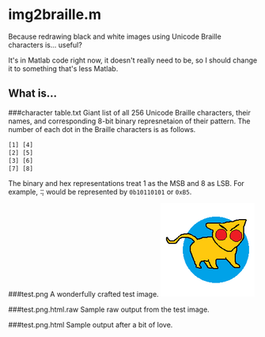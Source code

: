 ﻿img2braille.m
=============

Because redrawing black and white images using Unicode Braille characters is... useful?

It's in Matlab code right now, it doesn't really need to be, so I should change it to something that's less Matlab.

What is...
----------
###character table.txt
Giant list of all 256 Unicode Braille characters, their names, and corresponding 8-bit binary represnetaion of their pattern.
The number of each dot in the Braille characters is as follows.

	[1] [4]
	[2] [5]
	[3] [6]
	[7] [8]

The binary and hex representations treat 1 as the MSB and 8 as LSB. For example, `⢭` would be represented by `0b10110101` or `0xB5`. 

###test.png
A wonderfully crafted test image.
![So good.](https://github.com/matthewcarr/img2braille/blob/master/test.png "Such a beautiful image")

###test.png.html.raw
Sample raw output from the test image.

###test.png.html
Sample output after a bit of love.
